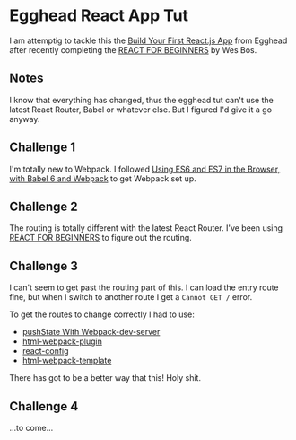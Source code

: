# Egghead React App Tut

I am attemptig to tackle this the [Build Your First React.js App](https://egghead.io/series/build-your-first-react-js-application) from Egghead after recently completing the [REACT FOR BEGINNERS](https://reactforbeginners.com/) by Wes Bos.

## Notes

I know that everything has changed, thus the egghead tut can't use the latest React Router, Babel or whatever else. But I figured I'd give it a go anyway.


## Challenge 1
I'm totally new to Webpack. I followed [Using ES6 and ES7 in the Browser, with Babel 6 and Webpack](http://jamesknelson.com/using-es6-in-the-browser-with-babel-6-and-webpack/) to get Webpack set up.

## Challenge 2

The routing is totally different with the latest React Router. I've been using [REACT FOR BEGINNERS](https://reactforbeginners.com/) to figure out the routing.

## Challenge 3

I can't seem to get past the routing part of this. I can load the entry route fine, but when I switch to another route I get a `Cannot GET /` error.

To get the routes to change correctly I had to use:
-  [pushState With Webpack-dev-server](http://jaketrent.com/post/pushstate-webpack-dev-server/)
- [html-webpack-plugin](https://github.com/ampedandwired/html-webpack-plugin)
- [react-config](https://github.com/jaketrent/react-config)
- [html-webpack-template](https://github.com/jaketrent/html-webpack-template)

There has got to be a better way that this! Holy shit.

## Challenge 4

...to come...
